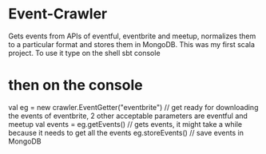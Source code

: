 Event-Crawler
=============

Gets events from APIs of eventful, eventbrite and meetup, normalizes them to a particular format and stores them in MongoDB.
This was my first scala project. To use it type on the shell
sbt console
# then on the console
val eg = new crawler.EventGetter("eventbrite")        // get ready for downloading the events of eventbrite, 2 other acceptable parameters are eventful and meetup
val events = eg.getEvents()		// gets events, it might take a while because it needs to get all the events
eg.storeEvents()			// save events in MongoDB
